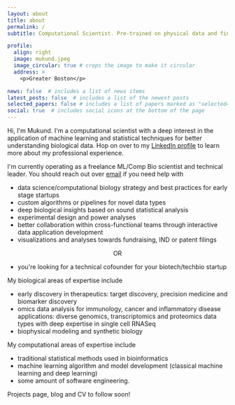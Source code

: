 ```yaml
---
layout: about
title: about
permalink: /
subtitle: Computational Scientist. Pre-trained on physical data and fine-tuned for ML/AI applications in genomics and biotechnology.

profile:
  align: right
  image: mukund.jpeg
  image_circular: true # crops the image to make it circular
  address: >
    <p>Greater Boston</p>

news: false  # includes a list of news items
latest_posts: false  # includes a list of the newest posts
selected_papers: false # includes a list of papers marked as "selected={true}"
social: true  # includes social icons at the bottom of the page
---
```


Hi, I'm Mukund. I'm a computational scientist with a deep interest in the application of machine learning and statistical techniques for better understanding biological data. Hop on over to my [LinkedIn profile](https://www.linkedin.com/in/mukundmvarma) to learn more about my professional experience.

I'm currently operating as a freelance ML/Comp Bio scientist and technical leader. You should reach out over [email](mukundomics@gmail.com) if you need help with
* data science/computational biology strategy and best practices for early stage startups
* custom algorithms or pipelines for novel data types
* deep biological insights based on sound statistical analysis
* experimental design and power analyses
* better collaboration within cross-functional teams through interactive data application development
* visualizations and analyses towards fundraising, IND or patent filings

<p style="text-align: center;">OR</p>

* you're looking for a technical cofounder for your biotech/techbio startup

My biological areas of expertise include 
* early discovery in therapeutics: target discovery, precision medicine and biomarker discovery
* omics data analysis for immunology, cancer and inflammatory disease applications: diverse genomics, transcriptomics and proteomics data types with deep expertise in single cell RNASeq
* biophysical modeling and synthetic biology

My computational areas of expertise include
* traditional statistical methods used in bioinformatics
* machine learning algorithm and model development (classical machine learning and deep learning)
* some amount of software engineering.

Projects page, blog and CV to follow soon!
